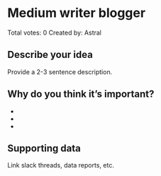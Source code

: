 # Medium writer blogger

Total votes: 0
Created by: Astral

## Describe your idea

Provide a 2-3 sentence description.

## Why do you think it’s important?

- 
- 
- 

## Supporting data

Link slack threads, data reports, etc.